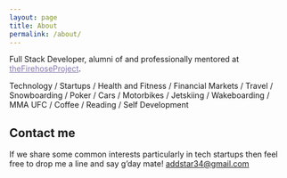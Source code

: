 ```yaml
---
layout: page
title: About
permalink: /about/
---
```


Full Stack Developer, alumni of and professionally mentored at <a href="http://thefirehoseproject.com" target="_blank" style="color: #8476ad">theFirehoseProject</a>.

Technology / Startups / Health and Fitness / Financial Markets / Travel / Snowboarding / Poker / Cars / Motorbikes / Jetskiing / Wakeboarding / MMA UFC / Coffee / Reading / Self Development

## Contact me

If we share some common interests particularly in tech startups then feel free to drop me a line and say g’day mate!
<a href="mailto:addstar34@gmail.com" style="color: #8476ad">addstar34@gmail.com</a>
